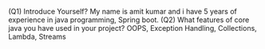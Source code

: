 (Q1) Introduce Yourself?
      My name is amit kumar and i have 5 years of experience in java programming, Spring boot. 
(Q2) What features of core java you have used in your project?
      OOPS, Exception Handling, Collections, Lambda, Streams
